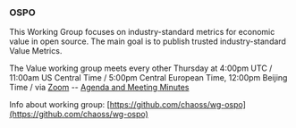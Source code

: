 ### OSPO

This Working Group focuses on industry-standard metrics for economic value in open source. The main goal is to publish trusted industry-standard Value Metrics.

The Value working group meets every other Thursday at 4:00pm UTC / 11:00am US Central Time / 5:00pm Central European Time, 12:00pm Beijing Time / via [Zoom](https://zoom.us/j/4998687533) -- [Agenda and Meeting Minutes](https://docs.google.com/document/d/1Bf6a1Ywi4m0Ywo4vuBBp3Q9_AA_QKbWf99WxAqRbpMw/edit)

Info about working group: [https://github.com/chaoss/wg-ospo](https://github.com/chaoss/wg-ospo)

